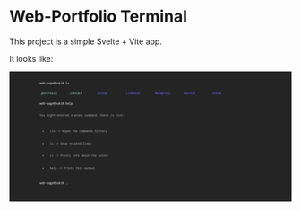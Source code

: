 # Web-Portfolio Terminal

This project is a simple Svelte + Vite app.

It looks like:

![./img/example.png](./img/example.png)
